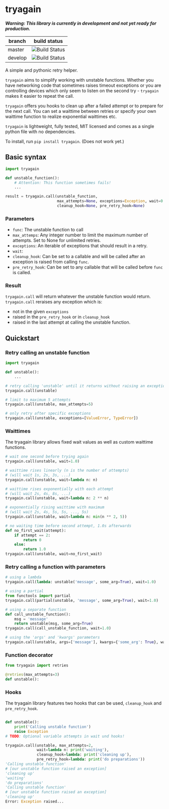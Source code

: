 # tryagain

__*Warning: This library is currently in development and not yet ready for
production.*__

| branch  | build status                   |
|---------|--------------------------------|
|  master | ![Build Status][build-master]  |
| develop | ![Build Status][build-develop] |

A simple and pythonic retry helper.

`tryagain` aims to simplify working with unstable functions. Whether you have
networking code that sometimes raises timeout exceptions or you are
controlling devices which only seem to listen on the second try - `tryagain` makes it easier to repeat the call.

`tryagain` offers you hooks to clean up after a failed attempt or to prepare
for the next call. You can set a waittime between retries or specify your own
waittime function to realize exponential waittimes etc.

`tryagain` is lightweight, fully tested, MIT licensed and comes as a single python file with no dependencies.

To install, run `pip install tryagain`. (Does not work yet.)


## Basic syntax
```python
import tryagain

def unstable_function():
    # Attention: This function sometimes fails!
    ...

result = tryagain.call(unstable_function,
                       max_attempts=None, exceptions=Exception, wait=0.0,
                       cleanup_hook=None, pre_retry_hook=None)
```
### Parameters
- `func`: The unstable function to call
- `max_attemps`: Any integer number to limit the maximum number of attempts.
  Set to None for unlimited retries.
- `exceptions`: An iterable of exceptions that should result in a retry.
- `wait`:
- `cleanup_hook`: Can be set to a callable and will be called after an
  exception is raised from calling `func`.
- `pre_retry_hook`: Can be set to any callable that will be called before
  `func` is called.

### Result
`tryagain.call` will return whatever the unstable function would return.
`tryagain.call` reraises any exception which is:

- not in the given `exceptions`
- raised in the `pre_retry_hook` or in `cleanup_hook`
- raised in the last attempt at calling the unstable function.


## Quickstart

### Retry calling an unstable function
```python
import tryagain

def unstable():
    ...

# retry calling 'unstable' until it returns without raising an exception
tryagain.call(unstable)

# limit to maximum 5 attempts
tryagain.call(unstable, max_attempts=5)

# only retry after specific exceptions
tryagain.call(unstable, exceptions=[ValueError, TypeError])
```


### Waittimes
The tryagain library allows fixed wait values as well as custom waittime
functions.

```python
# wait one second before trying again
tryagain.call(unstable, wait=1.0)

# waittime rises linearly (n is the number of attempts)
# (will wait 1s, 2s, 3s, ...)
tryagain.call(unstable, wait=lambda n: n)

# waittime rises exponentially with each attempt
# (will wait 2s, 4s, 8s, ...)
tryagain.call(unstable, wait=lambda n: 2 ** n)

# exponentially rising waittime with maximum
# (will wait 2s, 4s, 5s, 5s, ..., 5s)
tryagain.call(unstable, wait=lambda n: min(n ** 2, 5))

# no waiting time before second attempt, 1.0s afterwards
def no_first_wait(attempt):
    if attempt == 2:
        return 0
    else:
        return 1.0
tryagain.call(unstable, wait=no_first_wait)
```


### Retry calling a function with parameters
```python
# using a lambda
tryagain.call(lambda: unstable('message', some_arg=True), wait=1.0)

# using a partial
from functools import partial
tryagain.call(partial(unstable, 'message', some_arg=True), wait=1.0)

# using a separate function
def call_unstable_function():
    msg = 'message'
    return unstable(msg, some_arg=True)
tryagain.call(call_unstable_function, wait=1.0)

# using the 'args' and 'kwargs' parameters
tryagain.call(unstable, args=['message'], kwargs={'some_arg': True}, wait=1.0)
```


### Function decorator
```python
from tryagain import retries

@retries(max_attempts=3)
def unstable():
```


### Hooks
The tryagain library features two hooks that can be used, `cleanup_hook` and
`pre_retry_hook`.

```python

def unstable():
    print('Calling unstable function')
    raise Exception
# TODO: Optional variable attempts in wait und hooks!

tryagain.call(unstable, max_attempts=2,
              wait=lambda n: print('waiting'),
              cleanup_hook=lambda: print('cleaning up'),
              pre_retry_hook=lambda: print('do preparations'))
'Calling unstable function'
# [our unstable function raised an exception]
'cleaning up'
'waiting'
'do preparations'
'Calling unstable function'
# [our unstable function raised an exception]
'cleaning up'
Error: Exception raised...
```


[build-develop]: https://travis-ci.org/tfeldmann/tryagain.svg?branch=develop
[build-master]: https://travis-ci.org/tfeldmann/tryagain.svg?branch=master

